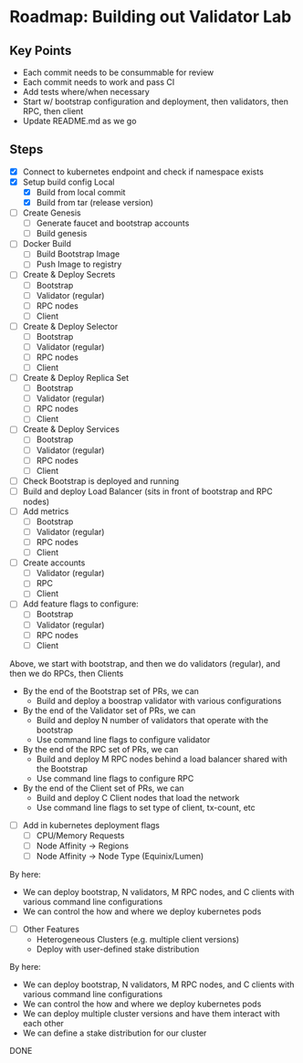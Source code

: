 # Roadmap: Building out Validator Lab

## Key Points
- Each commit needs to be consummable for review
- Each commit needs to work and pass CI
- Add tests where/when necessary
- Start w/ bootstrap configuration and deployment, then validators, then RPC, then client
- Update README.md as we go

## Steps
- [x] Connect to kubernetes endpoint and check if namespace exists
- [x] Setup build config Local
    - [x] Build from local commit
    - [x] Build from tar (release version)
- [ ] Create Genesis
    - [ ] Generate faucet and bootstrap accounts
    - [ ] Build genesis
- [ ] Docker Build
    - [ ] Build Bootstrap Image
    - [ ] Push Image to registry
- [ ] Create & Deploy Secrets
    - [ ] Bootstrap
    - [ ] Validator (regular)
    - [ ] RPC nodes
    - [ ] Client
- [ ] Create & Deploy Selector
    - [ ] Bootstrap
    - [ ] Validator (regular)
    - [ ] RPC nodes
    - [ ] Client
- [ ] Create & Deploy Replica Set
    - [ ] Bootstrap
    - [ ] Validator (regular)
    - [ ] RPC nodes
    - [ ] Client
- [ ] Create & Deploy Services
    - [ ] Bootstrap
    - [ ] Validator (regular)
    - [ ] RPC nodes
    - [ ] Client
- [ ] Check Bootstrap is deployed and running
- [ ] Build and deploy Load Balancer (sits in front of bootstrap and RPC nodes)
- [ ] Add metrics
    - [ ] Bootstrap
    - [ ] Validator (regular)
    - [ ] RPC nodes
    - [ ] Client
- [ ] Create accounts
    - [ ] Validator (regular)
    - [ ] RPC
    - [ ] Client
- [ ] Add feature flags to configure:
    - [ ] Bootstrap
    - [ ] Validator (regular)
    - [ ] RPC nodes
    - [ ] Client

Above, we start with bootstrap, and then we do validators (regular), and then we do RPCs, then Clients
- By the end of the Bootstrap set of PRs, we can
    - Build and deploy a boostrap validator with various configurations
- By the end of the Validator set of PRs, we can
    - Build and deploy N number of validators that operate with the bootstrap
    - Use command line flags to configure validator
- By the end of the RPC set of PRs, we can
    - Build and deploy M RPC nodes behind a load balancer shared with the Bootstrap
    - Use command line flags to configure RPC
- By the end of the Client set of PRs, we can
    - Build and deploy C Client nodes that load the network
    - Use command line flags to set type of client, tx-count, etc

- [ ] Add in kubernetes deployment flags
    - [ ] CPU/Memory Requests
    - [ ] Node Affinity -> Regions
    - [ ] Node Affinity -> Node Type (Equinix/Lumen)

By here:
- We can deploy bootstrap, N validators, M RPC nodes, and C clients with various command line configurations
- We can control the how and where we deploy kubernetes pods

- [ ] Other Features
    - Heterogeneous Clusters (e.g. multiple client versions)
    - Deploy with user-defined stake distribution

By here:
- We can deploy bootstrap, N validators, M RPC nodes, and C clients with various command line configurations
- We can control the how and where we deploy kubernetes pods
- We can deploy multiple cluster versions and have them interact with each other
- We can define a stake distribution for our cluster

DONE

